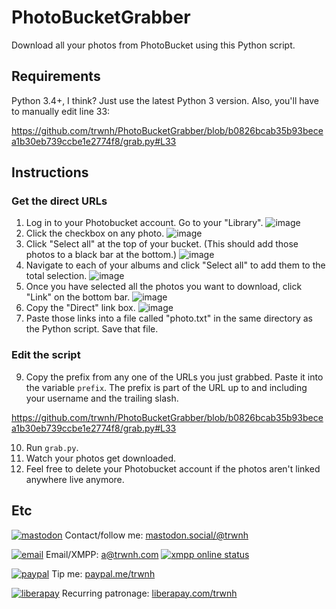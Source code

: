 # PhotoBucketGrabber
Download all your photos from PhotoBucket using this Python script.

## Requirements
Python 3.4+, I think? Just use the latest Python 3 version.
Also, you'll have to manually edit line 33: 

https://github.com/trwnh/PhotoBucketGrabber/blob/b0826bcab35b93becea1b30eb739ccbe1e2774f8/grab.py#L33

## Instructions
### Get the direct URLs
1. Log in to your Photobucket account. Go to your "Library".
![image](https://i.imgur.com/u9KhheY.png)
2. Click the checkbox on any photo.
![image](https://i.imgur.com/QRyIzSJ.png)
4. Click "Select all" at the top of your bucket. (This should add those photos to a black bar at the bottom.)
![image](https://i.imgur.com/DA3ntZU.png)
5. Navigate to each of your albums and click "Select all" to add them to the total selection.
![image](https://i.imgur.com/dEopKo8.png)
6. Once you have selected all the photos you want to download, click "Link" on the bottom bar.
![image](https://i.imgur.com/UiqUkwJ.png)
7. Copy the "Direct" link box.
![image](https://i.imgur.com/F5JgWV1.png)
8. Paste those links into a file called "photo.txt" in the same directory as the Python script. Save that file.

### Edit the script
9. Copy the prefix from any one of the URLs you just grabbed. Paste it into the variable `prefix`. The prefix is part of the URL up to and including your username and the trailing slash.

https://github.com/trwnh/PhotoBucketGrabber/blob/b0826bcab35b93becea1b30eb739ccbe1e2774f8/grab.py#L33

10. Run `grab.py`.
11. Watch your photos get downloaded.
12. Feel free to delete your Photobucket account if the photos aren't linked anywhere live anymore.

## Etc
[![mastodon](https://i.imgur.com/ahOT5QI.png)](https://mastodon.social/@trwnh) Contact/follow me: [mastodon.social/@trwnh](https://mastodon.social/@trwnh)

[![email](https://cdn0.iconfinder.com/data/icons/woocons1/Mail.png)](mailto:a@trwnh.com) Email/XMPP: a@trwnh.com
[![xmpp online status](http://trwnh.com:5280/status_alt/a)](xmpp:a@trwnh.com)

[![paypal](https://encrypted-tbn0.gstatic.com/images?q=tbn:ANd9GcRGOZY1FoaRFdYzeDvRKK3aFHmPnFYMmgd8K3UuZhab-exTZfCc4g)](https://paypal.me/trwnh) Tip me: [paypal.me/trwnh](https://paypal.me/trwnh)

[![liberapay](https://i.imgur.com/B8RZn2y.png)](https://liberapay.com/trwnh) Recurring patronage: [liberapay.com/trwnh](https://liberapay.com/trwnh)
